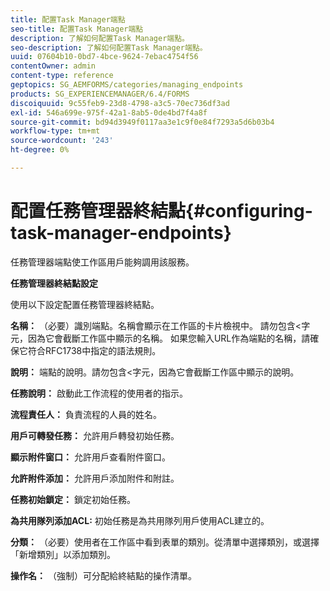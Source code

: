 ```yaml
---
title: 配置Task Manager端點
seo-title: 配置Task Manager端點
description: 了解如何配置Task Manager端點。
seo-description: 了解如何配置Task Manager端點。
uuid: 07604b10-0bd7-4bce-9624-7ebac4754f56
contentOwner: admin
content-type: reference
geptopics: SG_AEMFORMS/categories/managing_endpoints
products: SG_EXPERIENCEMANAGER/6.4/FORMS
discoiquuid: 9c55feb9-23d8-4798-a3c5-70ec736df3ad
exl-id: 546a699e-975f-42a1-8ab5-0de4bd7f4a8f
source-git-commit: bd94d3949f0117aa3e1c9f0e84f7293a5d6b03b4
workflow-type: tm+mt
source-wordcount: '243'
ht-degree: 0%

---
```


# 配置任務管理器終結點{#configuring-task-manager-endpoints}

任務管理器端點使工作區用戶能夠調用該服務。

**任務管理器終結點設定**

使用以下設定配置任務管理器終結點。

**名稱：** （必要）識別端點。名稱會顯示在工作區的卡片檢視中。 請勿包含&lt;字元，因為它會截斷工作區中顯示的名稱。 如果您輸入URL作為端點的名稱，請確保它符合RFC1738中指定的語法規則。

**說明：** 端點的說明。請勿包含&lt;字元，因為它會截斷工作區中顯示的說明。

**任務說明：** 啟動此工作流程的使用者的指示。

**流程責任人：** 負責流程的人員的姓名。

**用戶可轉發任務：** 允許用戶轉發初始任務。

**顯示附件窗口：** 允許用戶查看附件窗口。

**允許附件添加：** 允許用戶添加附件和附註。

**任務初始鎖定：** 鎖定初始任務。

**為共用隊列添加ACL:** 初始任務是為共用隊列用戶使用ACL建立的。

**分類：** （必要）使用者在工作區中看到表單的類別。從清單中選擇類別，或選擇「新增類別」以添加類別。

**操作名：** （強制）可分配給終結點的操作清單。
